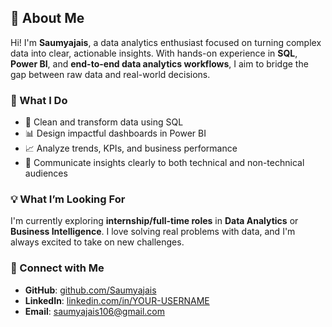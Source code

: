 ## 👋 About Me

Hi! I'm **Saumyajais**, a data analytics enthusiast focused on turning complex data into clear, actionable insights. With hands-on experience in **SQL**, **Power BI**, and **end-to-end data analytics workflows**, I aim to bridge the gap between raw data and real-world decisions.

### 🚀 What I Do
- 🧹 Clean and transform data using SQL
- 📊 Design impactful dashboards in Power BI
- 📈 Analyze trends, KPIs, and business performance
- 🧠 Communicate insights clearly to both technical and non-technical audiences

### 💡 What I’m Looking For
I'm currently exploring **internship/full-time roles** in **Data Analytics** or **Business Intelligence**. I love solving real problems with data, and I'm always excited to take on new challenges.

### 🔗 Connect with Me
- **GitHub**: [github.com/Saumyajais](https://github.com/Saumyajais)
- **LinkedIn**: [linkedin.com/in/YOUR-USERNAME](https://linkedin.com/in/YOUR-USERNAME)
- **Email**: saumyajais106@gmail.com

